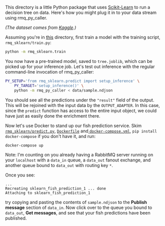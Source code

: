 This directory is a little Python package that uses [Scikit-Learn][sklearn] to
run a decision tree on data. Here's how you might plug it in to your data
stream using rmq_py_caller.

[sklearn]: https://scikit-learn.org/stable/index.html

_(The dataset comes from [Kaggle][data].)_

[data]: https://www.kaggle.com/aungpyaeap/fish-market

Assuming you're in [this](.) directory, first train a model with the training
script, `rmq_sklearn/train.py`:

```sh
python -m rmq_sklearn.train
```

You now have a pre-trained model, saved to `tree.joblib`, which can be picked
up for your inference job. Let's test out inference with the regular
command-line invocation of rmq_py_caller:

```sh
PY_SETUP='from rmq_sklearn.predict import setup_inference' \
    PY_TARGET='setup_inference()' \
    python -m rmq_py_caller < data/sample.ndjson
```

You should see all the predictions under the `"result"` field of the output.
This will be rejoined with the input data by the `OUTPUT_ADAPTER`. In this
case, since the `predict` function has access to the entire input object, we
could have just as easily done the enrichment there.

Now let's use Docker to stand up our fish prediction service. Skim
[`rmq_sklearn/predict.py`](./rmq_sklearn/predict.py),
[`Dockerfile`](./Dockerfile) and[ `docker-compose.yml`](./docker-compose.yml),
`pip install docker-compose` if you don't have it, and run:

```sh
docker-compose up
```

Note: I'm counting on you already having a RabbitMQ server running on your
`localhost` with a `data_in` queue, a `data_out` fanout exchange, and another
queue bound to `data_out` with routing key `*`.

Once you see:

```text
...
Recreating sklearn_fish_prediction_1 ... done
Attaching to sklearn_fish_prediction_1
```

try copying and pasting the contents of `sample.ndjson` to the **Publish
message** section of `data_in`. Now click over to the queue you bound to
`data_out`, **Get messages**, and see that your fish predictions have been
published.
